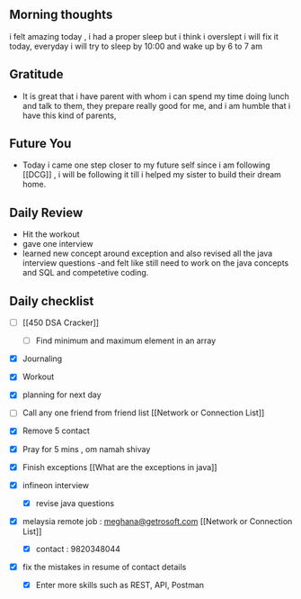 ## Morning thoughts
i felt amazing today , i had a proper sleep but i think i overslept i will fix it today, everyday i will try to sleep by 10:00 and wake up by 6 to 7 am


## Gratitude
- It is great that i have parent with whom i can spend my time doing lunch and talk to them, they prepare really good for me, and i am humble that i have this kind of parents, 

## Future You
- Today i came one step closer to my future self since i am following [[DCG]] , i will be following it till i helped my sister to build their dream home.

## Daily Review  
- Hit the workout 
- gave one interview 
- learned new concept around exception and also revised all the java interview questions
	-and felt like still need to work on the java concepts and SQL and competetive coding.
	

## Daily checklist
- [ ] [[450 DSA Cracker]]
	- [ ] Find minimum and maximum element in an array
- [x] Journaling
- [x] Workout
- [x] planning for next day
- [ ] Call any one friend from friend list [[Network or Connection List]]
- [x] Remove 5 contact
- [x] Pray for 5 mins , om namah shivay
- [x] Finish exceptions [[What are the exceptions in java]]

- [x] infineon interview 
	- [x] revise java questions 




- [x] melaysia remote job : meghana@getrosoft.com [[Network or Connection List]]
	- [x] contact : 9820348044
- [x] fix the mistakes in resume of contact details 
	- [x] Enter more skills such as REST, API, Postman 